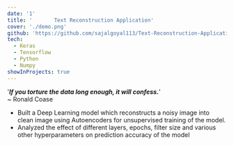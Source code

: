 ```yaml
---
date: '1'
title: '       Text Reconstruction Application'
cover: './demo.png'
github: 'https://github.com/sajalgoyal113/Text-Reconstruction-Application'
tech:
  - Keras
  - Tensorflow
  - Python
  - Numpy
showInProjects: true
---
```


'***If you torture the data long enough, it will confess.***'  
~ Ronald Coase

- Built a Deep Learning model which reconstructs a noisy image into clean image using Autoencoders for unsupervised training of the model. 
- Analyzed the effect of different layers, epochs, filter size and various other hyperparameters on prediction accuracy of the model
